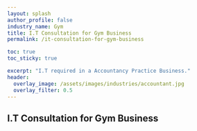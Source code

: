 ```yaml
---
layout: splash 
author_profile: false 
industry_name: Gym
title: I.T Consultation for Gym Business
permalink: /it-consultation-for-gym-business

toc: true
toc_sticky: true

excerpt: "I.T required in a Accountancy Practice Business."
header:
  overlay_image: /assets/images/industries/accountant.jpg
  overlay_filter: 0.5 
---
```


## I.T Consultation for Gym Business